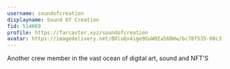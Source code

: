 ```yaml
---
username: soundofcreation
displayname: Sound Of Creation
fid: 514069
profile: https://farcaster.xyz/soundofcreation
avatar: https://imagedelivery.net/BXluQx4ige9GuW0Ia56BHw/bc78f535-08c3-41da-6bc8-39e755571c00/original
---
```

Another crew member in the vast ocean of digital art, sound and NFT'S  
